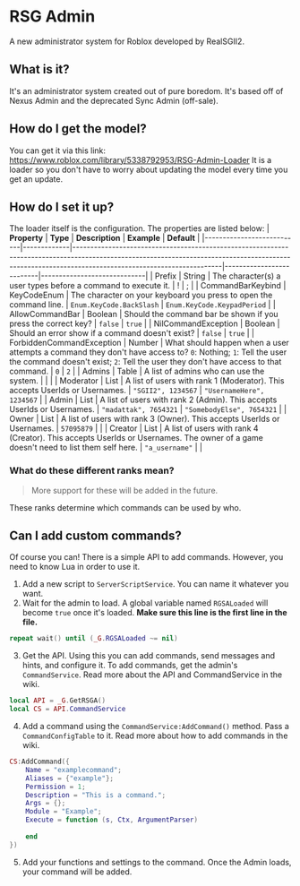 # RSG Admin
A new administrator system for Roblox developed by RealSGII2.

## What is it?
It's an administrator system created out of pure boredom. It's based off of Nexus Admin and the deprecated Sync Admin (off-sale).

## How do I get the model?
You can get it via this link: https://www.roblox.com/library/5338792953/RSG-Admin-Loader
It is a loader so you don't have to worry about updating the model every time you get an update.

## How do I set it up?
The loader itself is the configuration. The properties are listed below:
| **Property**              | **Type**    | **Description**                                                                                                                                                                                     | **Example**              | **Default**                 |
|---------------------------|-------------|-----------------------------------------------------------------------------------------------------------------------------------------------------------------------------------------------------|--------------------------|-----------------------------|
| Prefix                    | String      | The character(s) a user types before a command to execute it.                                                                                                                                       | !                        | ;                           |
| CommandBarKeybind         | KeyCodeEnum | The character on your keyboard you press to open the command line.                                                                                                                                  | `Enum.KeyCode.BackSlash` | `Enum.KeyCode.KeypadPeriod` |
| AllowCommandBar           | Boolean     | Should the command bar be shown if you press the correct key?                                                                                                                                       | `false`                  | `true`                      |
| NilCommandException       | Boolean     | Should an error show if a command doesn't exist?                                                                                                                                                    | `false`                  | `true`                      |
| ForbiddenCommandException | Number      | What should happen when a user attempts a command they don't have access to? `0`: Nothing; `1`: Tell the user the command doesn't exist; `2`: Tell the user they don't have access to that command. | `0`                      | `2`                         |
| Admins                    | Table       | A list of admins who can use the system.                                                                                                                                                            |                          |                             |
| Moderator                 | List        | A list of users with rank 1 (Moderator). This accepts UserIds or Usernames.                                                                                                                         | `"SGII2", 1234567`       | `"UsernameHere", 1234567`   |
| Admin                     | List        | A list of users with rank 2 (Admin). This accepts UserIds or Usernames.                                                                                                                             | `"madattak", 7654321`    | `"SomebodyElse", 7654321`   |
| Owner                     | List        | A list of users with rank 3 (Owner). This accepts UserIds or Usernames.                                                                                                                             | `57095879`               |                             |
| Creator                   | List        | A list of users with rank 4 (Creator). This accepts UserIds or Usernames. The owner of a game doesn't need to list them self here.                                                                  | `"a_username"`           |                             |

### What do these different ranks mean?
> More support for these will be added in the future.

These ranks determine which commands can be used by who.

## Can I add custom commands?
Of course you can! There is a simple API to add commands. However, you need to know Lua in order to use it.
1. Add a new script to `ServerScriptService`. You can name it whatever you want.
2. Wait for the admin to load. A global variable named `RGSALoaded` will become `true` once it's loaded. **Make sure this line is the first line in the file.**
```lua
repeat wait() until (_G.RGSALoaded ~= nil)
```
3. Get the API. Using this you can add commands, send messages and hints, and configure it. To add commands, get the admin's `CommandService`. Read more about the API and CommandService in the wiki.
```lua
local API = _G.GetRSGA()
local CS = API.CommandService
```
4. Add a command using the `CommandService:AddCommand()` method. Pass a `CommandConfigTable` to it. Read more about how to add commands in the wiki.
```lua
CS:AddCommand({
	Name = "examplecommand";
	Aliases = {"example"};
	Permission = 1;
	Description = "This is a command.";
	Args = {};
	Module = "Example";
	Execute = function (s, Ctx, ArgumentParser)
		
	end
})
```
5. Add your functions and settings to the command. Once the Admin loads, your command will be added.

